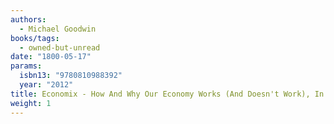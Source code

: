 ```yaml
---
authors:
  - Michael Goodwin
books/tags:
  - owned-but-unread
date: "1800-05-17"
params:
  isbn13: "9780810988392"
  year: "2012"
title: Economix - How And Why Our Economy Works (And Doesn't Work), In Words And Pictures
weight: 1
---
```


<!--more-->
